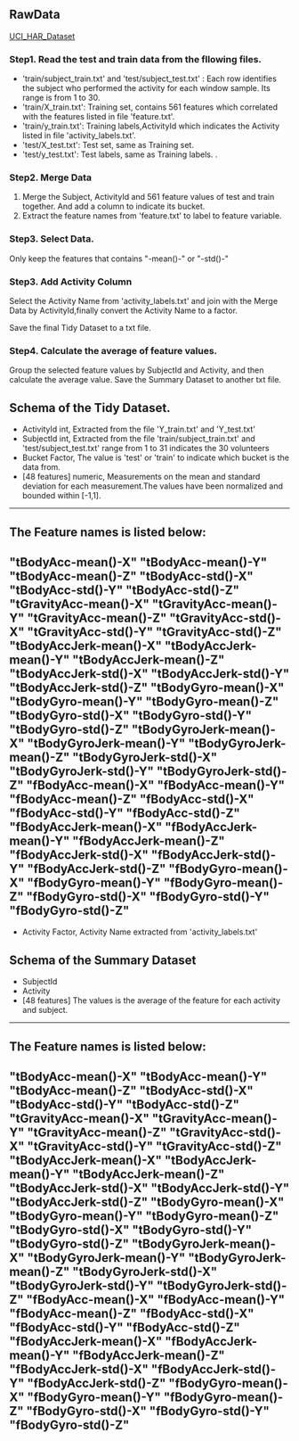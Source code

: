 ## RawData
[UCI_HAR_Dataset](https://d396qusza40orc.cloudfront.net/getdata%2Fprojectfiles%2FUCI%20HAR%20Dataset.zip)

### Step1. Read the test and train data from the fllowing files. 
- 'train/subject_train.txt' and 'test/subject_test.txt' : Each row identifies the subject who performed the activity for each window sample. Its range is from 1 to 30. 
- 'train/X_train.txt': Training set, contains 561 features which correlated with the features listed in file 'feature.txt'.
- 'train/y_train.txt': Training labels,ActivityId which indicates the Activity listed in file 'activity_labels.txt'.
- 'test/X_test.txt': Test set, same as Training set. 
- 'test/y_test.txt': Test labels, same as Training labels. .

### Step2. Merge Data
1. Merge the Subject, ActivityId and 561 feature values of test and train together. And add a column to indicate its bucket. 
2. Extract the feature names from 'feature.txt' to label to feature variable. 

### Step3. Select Data.
Only keep the features that contains "-mean()-" or "-std()-"

### Step3. Add Activity Column
Select the Activity Name from 'activity_labels.txt' and join with the Merge Data by ActivityId,finally convert the Activity Name to a factor. 

Save the final Tidy Dataset to a txt file. 

### Step4. Calculate the average of feature values.
Group the selected feature values by SubjectId and Activity, and then calculate the average value. 
Save the Summary Dataset to another txt file. 

## Schema of the Tidy Dataset. 
* ActivityId  int,  Extracted from the file 'Y_train.txt' and 'Y_test.txt'
* SubjectId   int,  Extracted from the file 'train/subject_train.txt' and 'test/subject_test.txt' range from 1 to 31 indicates the 30 volunteers
* Bucket      Factor, The value is 'test' or 'train' to indicate which bucket is the data from. 
* [48 features] numeric, Measurements on the mean and standard deviation for each measurement.The values have been normalized and bounded within [-1,1].
---
The Feature names is listed below:
---
"tBodyAcc-mean()-X"      "tBodyAcc-mean()-Y"      "tBodyAcc-mean()-Z"      "tBodyAcc-std()-X"
"tBodyAcc-std()-Y"       "tBodyAcc-std()-Z"       "tGravityAcc-mean()-X"   "tGravityAcc-mean()-Y"
"tGravityAcc-mean()-Z"   "tGravityAcc-std()-X"    "tGravityAcc-std()-Y"    "tGravityAcc-std()-Z"
"tBodyAccJerk-mean()-X"  "tBodyAccJerk-mean()-Y"  "tBodyAccJerk-mean()-Z"  "tBodyAccJerk-std()-X"
"tBodyAccJerk-std()-Y"   "tBodyAccJerk-std()-Z"   "tBodyGyro-mean()-X"     "tBodyGyro-mean()-Y"
"tBodyGyro-mean()-Z"     "tBodyGyro-std()-X"      "tBodyGyro-std()-Y"      "tBodyGyro-std()-Z"
"tBodyGyroJerk-mean()-X" "tBodyGyroJerk-mean()-Y" "tBodyGyroJerk-mean()-Z" "tBodyGyroJerk-std()-X"
"tBodyGyroJerk-std()-Y"  "tBodyGyroJerk-std()-Z"  "fBodyAcc-mean()-X"      "fBodyAcc-mean()-Y"
"fBodyAcc-mean()-Z"      "fBodyAcc-std()-X"       "fBodyAcc-std()-Y"       "fBodyAcc-std()-Z"
"fBodyAccJerk-mean()-X"  "fBodyAccJerk-mean()-Y"  "fBodyAccJerk-mean()-Z"  "fBodyAccJerk-std()-X"
"fBodyAccJerk-std()-Y"   "fBodyAccJerk-std()-Z"   "fBodyGyro-mean()-X"     "fBodyGyro-mean()-Y"
"fBodyGyro-mean()-Z"     "fBodyGyro-std()-X"      "fBodyGyro-std()-Y"      "fBodyGyro-std()-Z"
---
* Activity     Factor, Activity Name extracted from 'activity_labels.txt'

## Schema of the Summary Dataset
* SubjectId     
* Activity
* [48 features] The values is the average of the feature for each activity and subject. 
---
The Feature names is listed below:
---
"tBodyAcc-mean()-X"      "tBodyAcc-mean()-Y"      "tBodyAcc-mean()-Z"      "tBodyAcc-std()-X"
"tBodyAcc-std()-Y"       "tBodyAcc-std()-Z"       "tGravityAcc-mean()-X"   "tGravityAcc-mean()-Y"
"tGravityAcc-mean()-Z"   "tGravityAcc-std()-X"    "tGravityAcc-std()-Y"    "tGravityAcc-std()-Z"
"tBodyAccJerk-mean()-X"  "tBodyAccJerk-mean()-Y"  "tBodyAccJerk-mean()-Z"  "tBodyAccJerk-std()-X"
"tBodyAccJerk-std()-Y"   "tBodyAccJerk-std()-Z"   "tBodyGyro-mean()-X"     "tBodyGyro-mean()-Y"
"tBodyGyro-mean()-Z"     "tBodyGyro-std()-X"      "tBodyGyro-std()-Y"      "tBodyGyro-std()-Z"
"tBodyGyroJerk-mean()-X" "tBodyGyroJerk-mean()-Y" "tBodyGyroJerk-mean()-Z" "tBodyGyroJerk-std()-X"
"tBodyGyroJerk-std()-Y"  "tBodyGyroJerk-std()-Z"  "fBodyAcc-mean()-X"      "fBodyAcc-mean()-Y"
"fBodyAcc-mean()-Z"      "fBodyAcc-std()-X"       "fBodyAcc-std()-Y"       "fBodyAcc-std()-Z"
"fBodyAccJerk-mean()-X"  "fBodyAccJerk-mean()-Y"  "fBodyAccJerk-mean()-Z"  "fBodyAccJerk-std()-X"
"fBodyAccJerk-std()-Y"   "fBodyAccJerk-std()-Z"   "fBodyGyro-mean()-X"     "fBodyGyro-mean()-Y"
"fBodyGyro-mean()-Z"     "fBodyGyro-std()-X"      "fBodyGyro-std()-Y"      "fBodyGyro-std()-Z"
---


